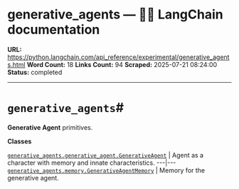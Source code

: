 # generative_agents — 🦜🔗 LangChain  documentation

**URL:** https://python.langchain.com/api_reference/experimental/generative_agents.html
**Word Count:** 18
**Links Count:** 94
**Scraped:** 2025-07-21 08:24:00
**Status:** completed

---

# `generative_agents`\#

**Generative Agent** primitives.

**Classes**

[`generative_agents.generative_agent.GenerativeAgent`](https://python.langchain.com/api_reference/experimental/generative_agents/langchain_experimental.generative_agents.generative_agent.GenerativeAgent.html#langchain_experimental.generative_agents.generative_agent.GenerativeAgent "langchain_experimental.generative_agents.generative_agent.GenerativeAgent") | Agent as a character with memory and innate characteristics.   ---|---   [`generative_agents.memory.GenerativeAgentMemory`](https://python.langchain.com/api_reference/experimental/generative_agents/langchain_experimental.generative_agents.memory.GenerativeAgentMemory.html#langchain_experimental.generative_agents.memory.GenerativeAgentMemory "langchain_experimental.generative_agents.memory.GenerativeAgentMemory") | Memory for the generative agent.